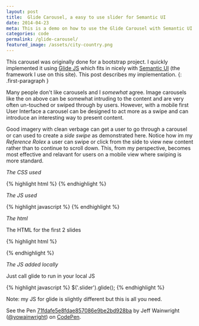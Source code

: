 ```yaml
---
layout: post
title:  Glide Carousel, a easy to use slider for Semantic UI
date: 2014-04-23
meta: This is a demo on how to use the Glide Carousel with Semantic UI
categories: code
permalink: /glide-carousel/
featured_image: /assets/city-country.png
---
```


This carousel was originally done for a bootstrap project. I quickly implemented it using [Glide JS](http://jedrzejchalubek.com/glide/) which fits in nicely with [Semantic UI](http://semantic-ui.com/) (the framework I use on this site). This post describes my implementation.
{: .first-paragraph }

Many people don't like carousels and I _somewhat_ agree. Image carousels like the on above can be somewhat intruding to the content and are very often un-touched or swiped through by users. However, with a mobile first User Interface a carousel can be designed to act more as a swipe and can introduce an interesting way to present content.

Good imagery with clean verbage can get a user to go through a carousel or can used to create a _side swipe_ as demonstrated here. Notice how im my _Reference Rolex_ a user can swipe or click from the side to view new content rather than to continue to scroll down. This, from my perspective, becomes most effective and relavant for users on a mobile view where swiping is more standard.

*The CSS used*

{% highlight html %}
	<linl rel="stylesheet" href="http://cdnjs.cloudflare.com/ajax/libs/semantic-ui/0.12.0/css/semantic.min.css"/>
{% endhighlight %}

*The JS used*

{% highlight javascript %}
	<script src="//code.jquery.com/jquery-1.11.0.min.js"></script>
	<script src="http://cdnjs.cloudflare.com/ajax/libs/semantic-ui/0.12.0/javascript<ntic.min.js"></script>
	<script src="http://cdn.jsdelivr.net/jquery.glide/1.0.6/jquery.glide.min.js"></script>
{% endhighlight %}

*The html*

The HTML for the first 2 slides

{% highlight html %}
	<div class="slider slider1">
    <div class="slides">
      <div class="slide-item item1">
      </div>
      <div class="slide-item item2"> 
      </div>
      <div class="slide-item item3">
      </div>
      <div class="slide-item item4">
      </div>
  	</div>
	</div>
{% endhighlight %}

*The JS added locally*

Just call glide to run in your local JS

{% highlight javascript %}
	$('.slider').glide();
{% endhighlight %}

Note: my JS for glide is slightly different but this is all you need.

<div class="code-sample">
	<p data-height="268" data-theme-id="0" data-slug-hash="71fdafe5e8fdae857086e9be2bd928ba" data-default-tab="result" data-user="yowainwright" class='codepen'>See the Pen <a href='http://codepen.io/yowainwright/pen/71fdafe5e8fdae857086e9be2bd928ba/'>71fdafe5e8fdae857086e9be2bd928ba</a> by Jeff Wainwright (<a href='http://codepen.io/yowainwright'>@yowainwright</a>) on <a href='http://codepen.io'>CodePen</a>.</p>
	<script async src="//assets.codepen.io/assets/embed/ei.js"></script>
</div>
